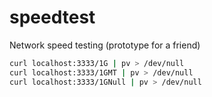 # speedtest
Network speed testing (prototype for a friend)
```sh
curl localhost:3333/1G | pv > /dev/null
curl localhost:3333/1GMT | pv > /dev/null
curl localhost:3333/1GNull | pv > /dev/null
```
